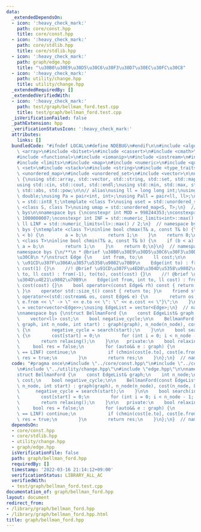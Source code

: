 ```yaml
---
data:
  _extendedDependsOn:
  - icon: ':heavy_check_mark:'
    path: core/const.hpp
    title: core/const.hpp
  - icon: ':heavy_check_mark:'
    path: core/stdlib.hpp
    title: core/stdlib.hpp
  - icon: ':heavy_check_mark:'
    path: graph/edge.hpp
    title: "\u30B0\u30E9\u30D5\u30C6\u30F3\u30D7\u30EC\u30FC\u30C8"
  - icon: ':heavy_check_mark:'
    path: utility/change.hpp
    title: utility/change.hpp
  _extendedRequiredBy: []
  _extendedVerifiedWith:
  - icon: ':heavy_check_mark:'
    path: test/graph/bellman_ford.test.cpp
    title: test/graph/bellman_ford.test.cpp
  _isVerificationFailed: false
  _pathExtension: hpp
  _verificationStatusIcon: ':heavy_check_mark:'
  attributes:
    links: []
  bundledCode: "#ifndef LOCAL\n#define NDEBUG\n#endif\n\n#include <algorithm>\n#include\
    \ <array>\n#include <bitset>\n#include <cassert>\n#include <cmath>\n#include <complex>\n\
    #include <functional>\n#include <iomanip>\n#include <iostream>\n#include <iterator>\n\
    #include <limits>\n#include <map>\n#include <numeric>\n#include <queue>\n#include\
    \ <set>\n#include <stack>\n#include <string>\n#include <type_traits>\n#include\
    \ <unordered_map>\n#include <unordered_set>\n#include <vector>\n\nnamespace bys\
    \ {\nusing std::array, std::vector, std::string, std::set, std::map, std::pair;\n\
    using std::cin, std::cout, std::endl;\nusing std::min, std::max, std::sort, std::reverse,\
    \ std::abs, std::pow;\n\n// alias\nusing ll = long long int;\nusing ld = long\
    \ double;\nusing Pa = pair<int, int>;\nusing Pall = pair<ll, ll>;\nusing ibool\
    \ = std::int8_t;\ntemplate <class T>\nusing uset = std::unordered_set<T>;\ntemplate\
    \ <class S, class T>\nusing umap = std::unordered_map<S, T>;\n}  // namespace\
    \ bys\n\nnamespace bys {\nconstexpr int MOD = 998244353;\nconstexpr int MOD7 =\
    \ 1000000007;\nconstexpr int INF = std::numeric_limits<int>::max() / 2;\nconstexpr\
    \ ll LINF = std::numeric_limits<ll>::max() / 2;\n}  // namespace bys\nnamespace\
    \ bys {\ntemplate <class T>\ninline bool chmax(T& a, const T& b) {\n    if (a\
    \ < b) {\n        a = b;\n        return 1;\n    }\n    return 0;\n}\ntemplate\
    \ <class T>\ninline bool chmin(T& a, const T& b) {\n    if (b < a) {\n       \
    \ a = b;\n        return 1;\n    }\n    return 0;\n}\n}  // namespace bys\n\n\
    namespace bys {\n/**\n * @brief \u30B0\u30E9\u30D5\u30C6\u30F3\u30D7\u30EC\u30FC\
    \u30C8\n */\nstruct Edge {\n    int from, to;\n    ll cost;\n\n    //! @brief\
    \ \u91CD\u307F\u306A\u3057\u5358\u9802\u70B9\n    Edge(int to) : from(-1), to(to),\
    \ cost(1) {}\n    //! @brief \u91CD\u307F\u4ED8\u304D\u5358\u9802\u70B9\n    Edge(int\
    \ to, ll cost) : from(-1), to(to), cost(cost) {}\n    //! @brief \u91CD\u307F\u4ED8\
    \u304D\u4E21\u9802\u70B9\n    Edge(int from, int to, ll cost) : from(from), to(to),\
    \ cost(cost) {}\n    bool operator<(const Edge& rh) const { return cost < rh.cost;\
    \ }\n    operator std::size_t() const { return to; }\n    friend std::ostream&\
    \ operator<<(std::ostream& os, const Edge& e) {\n        return os << \"{\" <<\
    \ e.from << \" -> \" << e.to << \": \" << e.cost << \"}\";\n    }\n};\nusing Adj\
    \ = vector<vector<Edge>>;\nusing EdgeList = vector<Edge>;\n}  // namespace bys\n\
    \nnamespace bys {\nstruct BellmanFord {\n    const EdgeList& graph;\n    int n_node;\n\
    \    vector<ll> cost;\n    bool negative_cycle;\n\n    BellmanFord(const EdgeList&\
    \ graph, int n_node, int start) : graph(graph), n_node(n_node), cost(n_node, LINF)\
    \ {\n        negative_cycle = search(start);\n    }\n\n    bool search(int start)\
    \ {\n        cost[start] = 0;\n        for (int i = 0; i < n_node - 1; ++i) relaxing();\n\
    \        return relaxing();\n    }\n\n   private:\n    bool relaxing() {\n   \
    \     bool res = false;\n        for (auto&& e : graph) {\n            if (cost[e.from]\
    \ == LINF) continue;\n            if (chmin(cost[e.to], cost[e.from] + e.cost))\
    \ res = true;\n        }\n        return res;\n    }\n};\n}  // namespace bys\n"
  code: "#pragma once\n#include \"../core/const.hpp\"\n#include \"../core/stdlib.hpp\"\
    \n#include \"../utility/change.hpp\"\n#include \"edge.hpp\"\n\nnamespace bys {\n\
    struct BellmanFord {\n    const EdgeList& graph;\n    int n_node;\n    vector<ll>\
    \ cost;\n    bool negative_cycle;\n\n    BellmanFord(const EdgeList& graph, int\
    \ n_node, int start) : graph(graph), n_node(n_node), cost(n_node, LINF) {\n  \
    \      negative_cycle = search(start);\n    }\n\n    bool search(int start) {\n\
    \        cost[start] = 0;\n        for (int i = 0; i < n_node - 1; ++i) relaxing();\n\
    \        return relaxing();\n    }\n\n   private:\n    bool relaxing() {\n   \
    \     bool res = false;\n        for (auto&& e : graph) {\n            if (cost[e.from]\
    \ == LINF) continue;\n            if (chmin(cost[e.to], cost[e.from] + e.cost))\
    \ res = true;\n        }\n        return res;\n    }\n};\n}  // namespace bys\n"
  dependsOn:
  - core/const.hpp
  - core/stdlib.hpp
  - utility/change.hpp
  - graph/edge.hpp
  isVerificationFile: false
  path: graph/bellman_ford.hpp
  requiredBy: []
  timestamp: '2022-03-16 21:14:12+09:00'
  verificationStatus: LIBRARY_ALL_AC
  verifiedWith:
  - test/graph/bellman_ford.test.cpp
documentation_of: graph/bellman_ford.hpp
layout: document
redirect_from:
- /library/graph/bellman_ford.hpp
- /library/graph/bellman_ford.hpp.html
title: graph/bellman_ford.hpp
---
```

